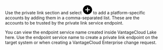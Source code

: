 Use the private link section and select ![""](Images/ebt1659745488877.svg) to add a platform-specific accounts by adding them in a comma-separated list. These are the accounts to be trusted by the private link service endpoint.

You can view the endpoint service name created inside VantageCloud Lake here. Use the endpoint service name to create a private link endpoint on the target system or when creating a VantageCloud Enterprise change request.

